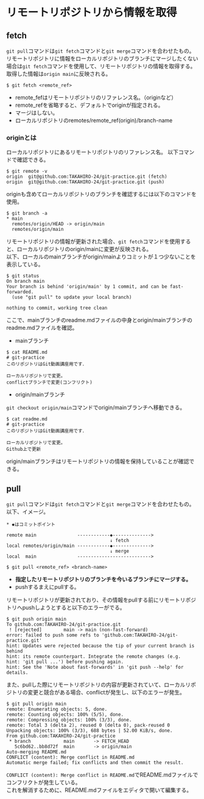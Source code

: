 # リモートリポジトリから情報を取得

## fetch

`git pull`コマンドは`git fetch`コマンドと`git merge`コマンドを合わせたもの。
リモートリポジトリに情報をローカルリポジトリのブランチにマージしたくない場合は`git fetch`コマンドを使用して、リモートリポジトリの情報を取得する。  
取得した情報は`origin main`に反映される。

```
$ git fetch <remote_ref>
```

- remote_fefはリモートリポジトリのリファレンス名。（originなど）
- remote_refを省略すると、デフォルトでoriginが指定される。
- マージはしない。
- ローカルリポジトリのremotes/remote_ref(origin)/branch-name

### originとは

ローカルリポジトリにあるリモートリポジトリのリファレンス名。
以下コマンドで確認できる。

```
$ git remote -v
origin  git@github.com:TAKAHIRO-24/git-practice.git (fetch)
origin  git@github.com:TAKAHIRO-24/git-practice.git (push)
```

originも含めてローカルリポジトリのブランチを確認するには以下のコマンドを使用。

```
$ git branch -a
* main
  remotes/origin/HEAD -> origin/main
  remotes/origin/main
```

リモートリポジトリの情報が更新された場合、`git fetch`コマンドを使用すると、ローカルリポジトリのorigin/mainに変更が反映される。  
以下、ローカルのmainブランチがorigin/mainよりコミットが１つ少ないことを表示している。

```
$ git status
On branch main
Your branch is behind 'origin/main' by 1 commit, and can be fast-forwarded.
  (use "git pull" to update your local branch)

nothing to commit, working tree clean
```

ここで、mainブランチのreadme.mdファイルの中身とorigin/mainブランチのreadme.mdファイルを確認。

- mainブランチ

```
$ cat README.md
# git-practice
このリポジトリはGit動画講座用です．

ローカルリポジトリで変更。
conflictブランチで変更(コンフリクト)
```

- origin/mainブランチ

`git checkout origin/main`コマンドでorigin/mainブランチへ移動できる。

```
$ cat readme.md
# git-practice
このリポジトリはGit動画講座用です．

ローカルリポジトリで変更。
Github上で更新
```

origin/mainブランチはリモートリポジトリの情報を保持していることが確認できる。

## pull

`git pull`コマンドは`git fetch`コマンドと`git merge`コマンドを合わせたもの。
以下、イメージ。

```
* ◆はコミットポイント

remote main               ------------◆-------------->
                                      ↓ fetch
local remotes/origin/main ------------◆-------------->
                                      ↓ merge
local  main               --------------------------->

```

```
$ git pull <remote_ref> <branch-name>
```
- **指定したリモートリポジトリのブランチを今いるブランチにマージする。**
- pushするまえにpullする。

リモートリポジトリが更新されており、その情報をpullする前にリモートリポジトリへpushしようとすると以下のエラーがでる。

```
$ git push origin main
To github.com:TAKAHIRO-24/git-practice.git
 ! [rejected]        main -> main (non-fast-forward)
error: failed to push some refs to 'github.com:TAKAHIRO-24/git-practice.git'
hint: Updates were rejected because the tip of your current branch is behind
hint: its remote counterpart. Integrate the remote changes (e.g.
hint: 'git pull ...') before pushing again.
hint: See the 'Note about fast-forwards' in 'git push --help' for details.
```

また、pullした際にリモートリポジトリの内容が更新されていて、ローカルリポジトリの変更と競合がある場合、conflictが発生し、以下のエラーが発生。

```
$ git pull origin main
remote: Enumerating objects: 5, done.
remote: Counting objects: 100% (5/5), done.
remote: Compressing objects: 100% (3/3), done.
remote: Total 3 (delta 2), reused 0 (delta 0), pack-reused 0
Unpacking objects: 100% (3/3), 688 bytes | 52.00 KiB/s, done.
From github.com:TAKAHIRO-24/git-practice
 * branch            main       -> FETCH_HEAD
   5c6bd62..bb8d72f  main       -> origin/main
Auto-merging README.md
CONFLICT (content): Merge conflict in README.md
Automatic merge failed; fix conflicts and then commit the result.
```

`CONFLICT (content): Merge conflict in README.md`でREADME.mdファイルでコンフリクトが発生している。  
これを解消するために、README.mdファイルをエディタで開いて編集する。  
